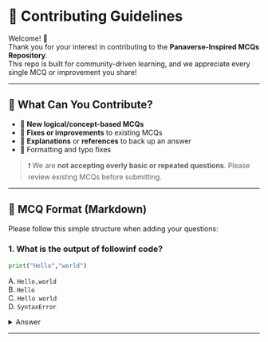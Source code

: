 # 🤝 Contributing Guidelines

Welcome! 👋  
Thank you for your interest in contributing to the **Panaverse-Inspired MCQs Repository**.  
This repo is built for community-driven learning, and we appreciate every single MCQ or improvement you share!

---

## 📌 What Can You Contribute?

- 🧠 **New logical/concept-based MCQs**
- 📝 **Fixes or improvements** to existing MCQs
- 🧾 **Explanations** or **references** to back up an answer
- 🧹 Formatting and typo fixes

> ❗ We are **not accepting overly basic or repeated questions**. Please review existing MCQs before submitting.

---

## 🧱 MCQ Format (Markdown)

Please follow this simple structure when adding your questions:
### 1. What is the output of followinf code?
```python
print("Hello","world")
```
A. `Hello,world`  
B. `Hello`  
C. `Hello world`  
D. `SyntaxError`  
<details>
<summary>Answer</summary>
C. `Hello world` — (reason if necessary)
</details>

---



